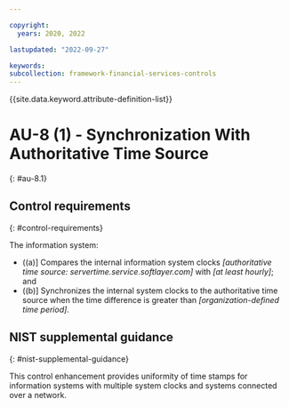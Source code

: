 ```yaml
---

copyright:
  years: 2020, 2022

lastupdated: "2022-09-27"

keywords: 
subcollection: framework-financial-services-controls
---
```


{{site.data.keyword.attribute-definition-list}}

         
# AU-8 (1) - Synchronization With Authoritative Time Source
{: #au-8.1}

## Control requirements
{: #control-requirements}

The information system:

- ((a)\] Compares the internal information system clocks _[authoritative time source: servertime.service.softlayer.com]_ with _[at least hourly]_; and
- ((b)\] Synchronizes the internal system clocks to the authoritative time source when the time difference is greater than _[organization-defined time period]_.

## NIST supplemental guidance
{: #nist-supplemental-guidance}

This control enhancement provides uniformity of time stamps for information systems with multiple system clocks and systems connected over a network.



